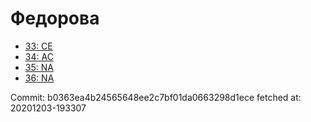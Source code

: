 # Федорова
- [33: CE](33.md)
- [34: AC](34.md)
- [35: NA](35.md)
- [36: NA](36.md)

Commit: b0363ea4b24565648ee2c7bf01da0663298d1ece
 fetched at: 20201203-193307
